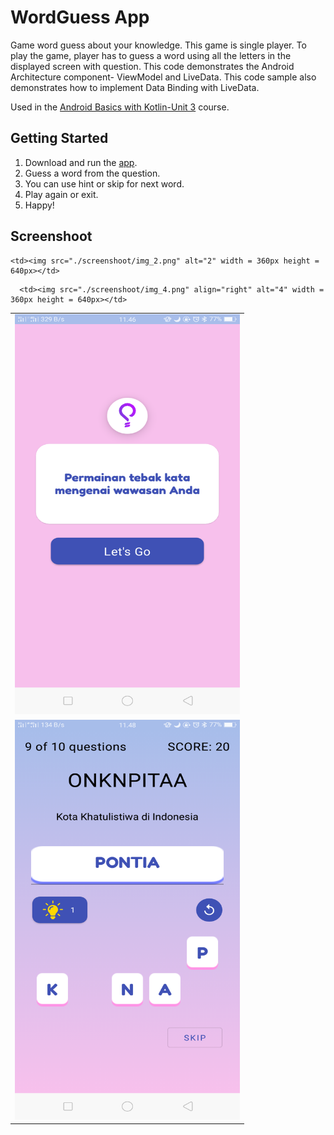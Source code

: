 WordGuess App
===================================

Game word guess about your knowledge. This game is single player. To play the game, 
player has to guess a word using all the letters in the displayed screen with question.
This code demonstrates the Android Architecture component- ViewModel and LiveData.
This code sample also demonstrates how to implement Data Binding with LiveData.

Used in the [Android Basics with Kotlin-Unit 3](https://developer.android.com/courses/pathways/android-basics-kotlin-unit-3-pathway-3) course.

Getting Started
---------------

1. Download and run the [app](https://drive.google.com/file/d/10G5pUOWj6orTZPUAZ2h2yml8uu7nOze6/view?usp=sharing).
2. Guess a word from the question.
3. You can use hint or skip for next word.
4. Play again or exit.
5. Happy!


Screenshoot
---------------

<table>
  <tr>
    <td> <img src="./screenshoot/img_1.png"  alt="1" width = 360px height = 640px ></td>

    <td><img src="./screenshoot/img_2.png" alt="2" width = 360px height = 640px></td>
   </tr> 
   <tr>
      <td><img src="./screenshoot/img_3.png" alt="3" width = 360px height = 640px></td>

      <td><img src="./screenshoot/img_4.png" align="right" alt="4" width = 360px height = 640px></td>
  </tr>
</table>
